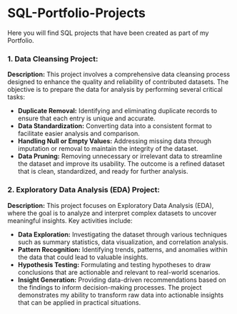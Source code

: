 # SQL-Portfolio-Projects
Here you will find SQL projects that have been created as part of my Portfolio. 


### 1. Data Cleansing Project:
**Description:**
This project involves a comprehensive data cleansing process designed to enhance the quality and reliability of contributed datasets. The objective is to prepare the data for analysis by performing several critical tasks:
- **Duplicate Removal:** Identifying and eliminating duplicate records to ensure that each entry is unique and accurate.
- **Data Standardization:** Converting data into a consistent format to facilitate easier analysis and comparison.
- **Handling Null or Empty Values:** Addressing missing data through imputation or removal to maintain the integrity of the dataset.
- **Data Pruning:** Removing unnecessary or irrelevant data to streamline the dataset and improve its usability.
The outcome is a refined dataset that is clean, standardized, and ready for further analysis.


### 2. Exploratory Data Analysis (EDA) Project:
**Description:**
This project focuses on Exploratory Data Analysis (EDA), where the goal is to analyze and interpret complex datasets to uncover meaningful insights. Key activities include:
- **Data Exploration:** Investigating the dataset through various techniques such as summary statistics, data visualization, and correlation analysis.
- **Pattern Recognition:** Identifying trends, patterns, and anomalies within the data that could lead to valuable insights.
- **Hypothesis Testing:** Formulating and testing hypotheses to draw conclusions that are actionable and relevant to real-world scenarios.
- **Insight Generation:** Providing data-driven recommendations based on the findings to inform decision-making processes.
The project demonstrates my ability to transform raw data into actionable insights that can be applied in practical situations.
